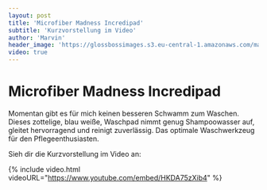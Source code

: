 ```yaml
---
layout: post
title: 'Microfiber Madness Incredipad'
subtitle: 'Kurzvorstellung im Video'
author: 'Marvin'
header_image: 'https://glossbossimages.s3.eu-central-1.amazonaws.com/marvin/sonstige/microfiber_madness_incredipad.jpg'
video: true
---
```

# Microfiber Madness Incredipad

Momentan gibt es für mich keinen besseren Schwamm zum Waschen. Dieses zottelige, blau weiße, Waschpad nimmt genug Shampoowasser auf, gleitet hervorragend und reinigt zuverlässig. Das optimale Waschwerkzeug für den Pflegeenthusiasten.

Sieh dir die Kurzvorstellung im Video an:

{% include video.html videoURL="https://www.youtube.com/embed/HKDA75zXib4" %}
